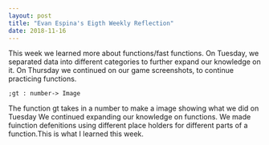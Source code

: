 ```yaml
---
layout: post
title: "Evan Espina's Eigth Weekly Reflection"
date: 2018-11-16
---
```


This week we learned more about functions/fast functions. On Tuesday, we separated data into different categories to further expand our knowledge on it. On Thursday we continued on our game screenshots, to continue practicing functions. 

```;gt : number-> Image```

The function gt takes in a number to make a image showing what we did on Tuesday
We continued expanding our knowledge on functions. We made fuinction defenitions using different place holders for different parts of a function.This is what I learned this week.

